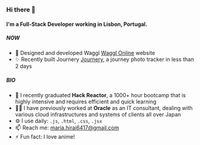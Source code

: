 ### Hi there 👋

#### I'm a Full-Stack Developer working in Lisbon, Portugal.

##### NOW

- 🐶 Designed and developed Waggl [Waggl Online](http://3.82.138.253:5000) website
- ✨ Recently built Journery [Journery](https://journery.herokuapp.com/), a journey photo tracker in less than 2 days 

##### BIO

- 🏫 I recently graduated **Hack Reactor**, a 1000+ hour bootcamp that is highly intensive and requires efficient and quick learning
- 👩‍💻 I have previously worked at **Oracle** as an IT consultant, dealing with various cloud infrastructures and systems of clients all over Japan 
- ⚙️ I use daily: `.js`, `.html`, `.css`, `.jsx`
- 📫 Reach me: [maria.hirai6417@gmail.com](maria.hirai6417@gmail.com)
- ⚡️ Fun fact: I love anime!
